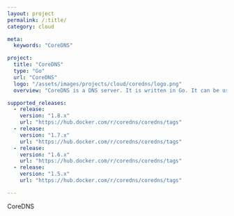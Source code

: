 ```yaml
---
layout: project
permalink: /:title/
category: cloud

meta:
  keywords: "CoreDNS"

project:
  title: "CoreDNS"
  type: "Go"
  url: "CoreDNS"
  logo: "/assets/images/projects/cloud/coredns/logo.png"
  overview: "CoreDNS is a DNS server. It is written in Go. It can be used in a multitude of environments because of its flexibility. CoreDNS is licensed under the Apache License Version 2, and completely open source."

supported_releases:
  - release:
    version: "1.8.x"
    url: "https://hub.docker.com/r/coredns/coredns/tags"
  - release:
    version: "1.7.x"
    url: "https://hub.docker.com/r/coredns/coredns/tags"
  - release:
    version: "1.6.x"
    url: "https://hub.docker.com/r/coredns/coredns/tags"
  - release:
    version: "1.5.x"
    url: "https://hub.docker.com/r/coredns/coredns/tags"

---
```


<p>CoreDNS</p>
